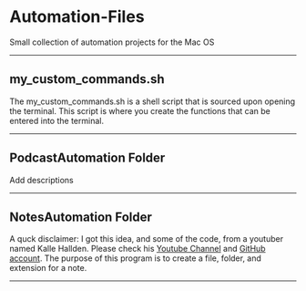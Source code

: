 # Automation-Files
Small collection of automation projects for the Mac OS

---

## my_custom_commands.sh

The my_custom_commands.sh is a shell script that is sourced upon opening the terminal. This script is where you create the functions that can be entered into the terminal.

---

## PodcastAutomation Folder

Add descriptions

---

## NotesAutomation Folder

A quck disclaimer: I got this idea, and some of the code, from a youtuber named Kalle Hallden. Please check his [Youtube Channel](https://www.youtube.com/channel/UCWr0mx597DnSGLFk1WfvSkQ) and [GitHub account](https://github.com/KalleHallden). The purpose of this program is to create a file, folder, and extension for a note. 

---
